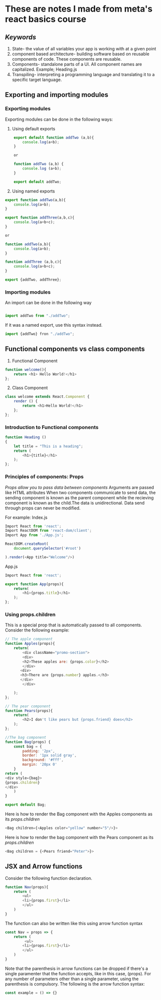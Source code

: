 # These are notes I made from meta's react basics course

## _Keywords_

1. State- the value of all variables your app is working with at a given point
2. component based architecture- building software based on reusable components of code. These components are reusable. 
3. Components- standalone parts of a UI. All component names are capitalized. Example; Heading.js
4. Transpiling- interpreting a programming language and translating it to a specific target language. 




## Exporting and importing modules
### Exporting modules
Exporting modules can be done in the following ways: 

1. Using default exports 

``` javascript
    export default function addTwo (a,b){
        console.log(a+b);
    }

    or 

    function addTwo (a,b) {
        console.log (a+b);
    }

    export default addTwo;
```
2. Using named exports 
``` javascript
export function addTwo(a,b){
    console.log(a+b);
}

export function addThree(a,b,c){
    console.log(a+b+c);
}

or 

function addTwo(a,b){
    console.log(a+b);
}

function addThree (a,b,c){
    console.log(a+b+c);
}

export {addTwo, addThree};
```
### Importing modules
 An import can be done in the following way
 ``` javascript

import addTwo from "./addTwo";

```

If it was a named export, use this syntax instead. 
``` javascript
import {addTwo} fron "./addTwo";
```
## Functional components vs class components

1. Functional Component 
``` javascript
function welcome(){
    return <h1> Hello World!</h1>
};
```
2. Class Component 
```javascript
class welcome extends React.Component {
    render () {
        return <h1>Hello World!</h1>
    };
};
```
### Introduction to Functional components 

``` javascript
function Heading ()
{
    let title = "This is a heading";
    return (
        <h1>{title}</h1>
    );
};

```
### Principles of components: Props
_Props allow you to pass data between components_
Arguments are passed like HTML attributes
When two components communicate to send data, the sending component is known as the parent component while the recieving component is known as the child.The data is unidirectional. Data send through props can never be modified.

For example:
Index.js
``` javascript
Import React from 'react';
Import ReactDOM from 'react-dom/client';
Import App from './App.js';

ReactDOM.createRoot(
    document.querySelector('#root')

).render(<App title="Welcome"/>)
```

App.js
``` javascript 
Import React from 'react';

export function App(props){
    return(
        <h1>{props.title}</h1>
    );
};
```

### Using props.children
This is a special prop that is automatically passed to all components.
Consider the following example: 
``` javascript
// The apple component
function Apples(props){
    return(
        <div className="promo-section">
        <div>
        <h2>These apples are: {props.color}</h2>
        </div>
       <div>
       <h3>There are {props.number} apples.</h3>
       </div>
        </div>

    );
};

// The pear component
function Pears(props){
    return(
        <h2>I don't like pears but {props.friend} does</h2>
    );
};

//The bag component
function Bag(props) {
    const bag = {
        padding: '2px',
        border: '1px solid gray',
        background: '#fff',
        margin: '20px 0'
    }
return (
<div style={bag}>
{props.children}
</div>
    )
}

export default Bag;
```
Here is how to render the Bag component with the Apples components as its _props.children_
``` javascript
<Bag children={<Apples color="yellow" number="5"/>}>
```
Here is how to render the bag component with the Pears component as its _props.children_
``` javascript
<Bag children = {<Pears friend="Peter">}>
```

## JSX and Arrow functions
Consider the following function declaration.
``` javascript
function Nav(props){
    return (
        <ul>
        <li>{props.first}</li>
        </ul>
    )
}
```
The function can also be written like this using arrow function syntax
``` javascript
const Nav = props => {
    return (
         <ul>
        <li>{props.first}</li>
        </ul> 
    )
}
```
Note that the parenthesis in arrow functions can be dropped if there's a single paramenter that the function accepts, like in this case, (props). For any number of parameters other than a single parameter, using the parenthesis is compulsory. The following is the arrow function syntax:
``` javascript
const example = () => {}
```